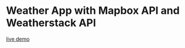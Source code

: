 # Weather App with Mapbox API and Weatherstack API

[live demo](https://current-weather-forecast-app.herokuapp.com/)
